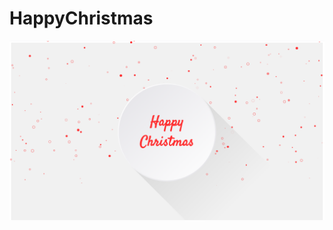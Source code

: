 # HappyChristmas

![alt text](https://github.com/aiswariaDam/HappyChristmas/blob/master/screenshot.png)
